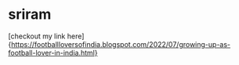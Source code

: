 # sriram
[checkout my link here]{https://footballloversofindia.blogspot.com/2022/07/growing-up-as-football-lover-in-india.html}
